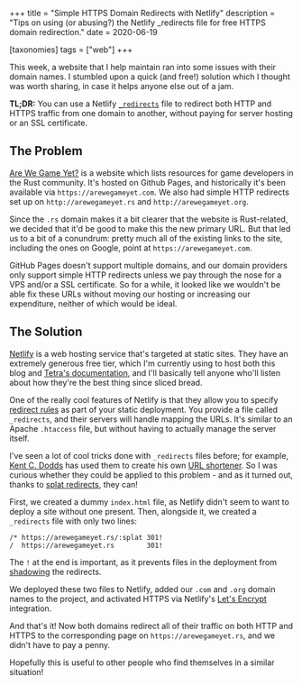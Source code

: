 +++
title = "Simple HTTPS Domain Redirects with Netlify"
description = "Tips on using (or abusing?) the Netlify _redirects file for free HTTPS domain redirection."
date = 2020-06-19

[taxonomies]
tags = ["web"]
+++

This week, a website that I help maintain ran into some issues with their domain names. I stumbled upon a quick (and free!) solution which I thought was worth sharing, in case it helps anyone else out of a jam.

**TL;DR:** You can use a Netlify [`_redirects`](https://docs.netlify.com/routing/redirects) file to redirect both HTTP and HTTPS traffic from one domain to another, without paying for server hosting or an SSL certificate.

## The Problem

[Are We Game Yet?](https://arewegameyet.rs/) is a website which lists resources for game developers in the Rust community. It's hosted on Github Pages, and historically it's been available via `https://arewegameyet.com`. We also had simple HTTP redirects set up on `http://arewegameyet.rs` and `http://arewegameyet.org`. 

Since the `.rs` domain makes it a bit clearer that the website is Rust-related, we decided that it'd be good to make this the new primary URL. But that led us to a bit of a conundrum: pretty much all of the existing links to the site, including the ones on Google, point at `https://arewegameyet.com`.

GitHub Pages doesn't support multiple domains, and our domain providers only support simple HTTP redirects unless we pay through the nose for a VPS and/or a SSL certificate. So for a while, it looked like we wouldn't be able fix these URLs without moving our hosting or increasing our expenditure, neither of which would be ideal.

## The Solution

[Netlify](https://www.netlify.com/) is a web hosting service that's targeted at static sites. They have an extremely generous free tier, which I'm currently using to host both this blog and [Tetra's documentation](https://tetra.seventeencups.net/), and I'll basically tell anyone who'll listen about how they're the best thing since sliced bread.

One of the really cool features of Netlify is that they allow you to specify [redirect rules](https://docs.netlify.com/routing/redirects/#syntax-for-the-redirects-file) as part of your static deployment. You provide a file called `_redirects`, and their servers will handle mapping the URLs. It's similar to an Apache `.htaccess` file, but without having to actually manage the server itself.

I've seen a lot of cool tricks done with `_redirects` files before; for example, [Kent C. Dodds](https://kentcdodds.com/) has used them to create his own [URL shortener](https://github.com/kentcdodds/netlify-shortener). So I was curious whether they could be applied to this problem - and as it turned out, thanks to [splat redirects](https://docs.netlify.com/routing/redirects/redirect-options/#splats), they can!

First, we created a dummy `index.html` file, as Netlify didn't seem to want to deploy a site without one present. Then, alongside it, we created a `_redirects` file with only two lines:

```
/* https://arewegameyet.rs/:splat 301!
/  https://arewegameyet.rs        301!
```

The `!` at the end is important, as it prevents files in the deployment from [shadowing](https://docs.netlify.com/routing/redirects/rewrites-proxies/#shadowing) the redirects.

We deployed these two files to Netlify, added our `.com` and `.org` domain names to the project, and activated HTTPS via Netlify's [Let's Encrypt](https://letsencrypt.org/) integration.

And that's it! Now both domains redirect all of their traffic on both HTTP and HTTPS to the corresponding page on `https://arewegameyet.rs`, and we didn't have to pay a penny.

Hopefully this is useful to other people who find themselves in a similar situation!
